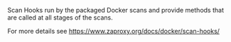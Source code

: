 Scan Hooks run by the packaged Docker scans and provide methods that are called at all stages of the scans.

For more details see https://www.zaproxy.org/docs/docker/scan-hooks/
